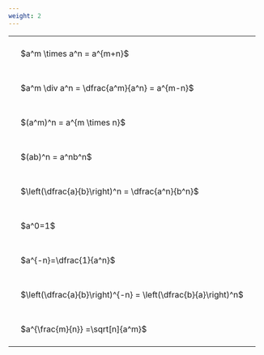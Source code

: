 ```yaml
---
weight: 2
---
```


<style type="text/css">
#T_c4c9d th.col_heading {
  text-align: left;
  font-size: 1em;
}
#T_c4c9d td {
  text-align: left;
  font-size: 1em;
  padding: 1.5em;
}
</style>
<table id="T_c4c9d">
  <thead>
  </thead>
  <tbody>
    <tr>
      <td id="T_c4c9d_row0_col0" class="data row0 col0" >$a^m \times a^n = a^{m+n}$</td>
    </tr>
    <tr>
      <td id="T_c4c9d_row1_col0" class="data row1 col0" >$a^m \div a^n = \dfrac{a^m}{a^n} = a^{m-n}$</td>
    </tr>
    <tr>
      <td id="T_c4c9d_row2_col0" class="data row2 col0" >$(a^m)^n = a^{m \times n}$</td>
    </tr>
    <tr>
      <td id="T_c4c9d_row3_col0" class="data row3 col0" >$(ab)^n = a^nb^n$</td>
    </tr>
    <tr>
      <td id="T_c4c9d_row4_col0" class="data row4 col0" >$\left(\dfrac{a}{b}\right)^n = \dfrac{a^n}{b^n}$</td>
    </tr>
    <tr>
      <td id="T_c4c9d_row5_col0" class="data row5 col0" >$a^0=1$</td>
    </tr>
    <tr>
      <td id="T_c4c9d_row6_col0" class="data row6 col0" >$a^{-n}=\dfrac{1}{a^n}$</td>
    </tr>
    <tr>
      <td id="T_c4c9d_row7_col0" class="data row7 col0" >$\left(\dfrac{a}{b}\right)^{-n} = \left(\dfrac{b}{a}\right)^n$</td>
    </tr>
    <tr>
      <td id="T_c4c9d_row8_col0" class="data row8 col0" >$a^{\frac{m}{n}} =\sqrt[n]{a^m}$</td>
    </tr>
  </tbody>
</table>

